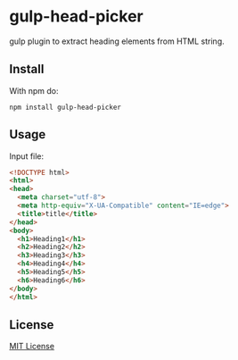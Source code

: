 # gulp-head-picker

gulp plugin to extract heading elements from HTML string.

## Install

With npm do:

```
npm install gulp-head-picker
```

## Usage

Input file:

```html
<!DOCTYPE html>
<html>
<head>
  <meta charset="utf-8">
  <meta http-equiv="X-UA-Compatible" content="IE=edge">
  <title>title</title>
</head>
<body>
  <h1>Heading1</h1>
  <h2>Heading2</h2>
  <h3>Heading3</h3>
  <h4>Heading4</h4>
  <h5>Heading5</h5>
  <h6>Heading6</h6>
</body>
</html>
```

## License

[MIT License](http://en.wikipedia.org/wiki/MIT_License)